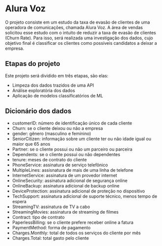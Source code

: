 # Alura Voz
O projeto consiste em um estudo da taxa de evasão de clientes de uma operadora de comunicações, chamada Alura Voz. A área de vendas solicitou esse estudo com o intuito de reduzir a taxa de evasão de clientes (Churn Rate). Para isso, será realizada uma investigação dos dados, cujo objetivo final é classificar os clientes como possíveis candidatos a deixar a empresa.

## Etapas do projeto
Este projeto será dividido em três etapas, são elas:
*  Limpeza dos dados trazidos de uma API
*  Análise exploratória dos dados
*  Aplicação de modelos classificatórios de ML

## Dicionário dos dados
*  customerID: número de identificação único de cada cliente
*  Churn: se o cliente deixou ou não a empresa
*  gender: gênero (masculino e feminino)
*  SeniorCitizen: informação sobre um cliente ter ou não idade igual ou maior que 65 anos
*  Partner: se o cliente possui ou não um parceiro ou parceira
*  Dependents: se o cliente possui ou não dependentes
*  tenure: meses de contrato do cliente
*  PhoneService: assinatura de serviço telefônico
*  MultipleLines: assisnatura de mais de uma linha de telefone
*  InternetService: assinatura de um provedor internet
*  OnlineSecurity: assinatura adicional de segurança online
*  OnlineBackup: assinatura adicional de backup online
*  DeviceProtection: assinatura adicional de proteção no dispositivo
*  TechSupport: assinatura adicional de suporte técnico, menos tempo de espera
*  StreamingTV: assinatura de TV a cabo
*  StreamingMovies: assinatura de streaming de filmes
*  Contract: tipo de contrato
*  PaperlessBilling: se o cliente prefere receber online a fatura
*  PaymentMethod: forma de pagamento
*  Charges.Monthly: total de todos os serviços do cliente por mês
*  Charges.Total: total gasto pelo cliente
